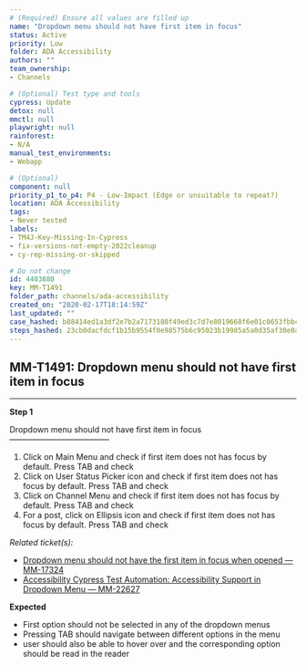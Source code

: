 ```yaml
---
# (Required) Ensure all values are filled up
name: "Dropdown menu should not have first item in focus"
status: Active
priority: Low
folder: ADA Accessibility
authors: ""
team_ownership: 
- Channels

# (Optional) Test type and tools
cypress: Update
detox: null
mmctl: null
playwright: null
rainforest: 
- N/A
manual_test_environments: 
- Webapp

# (Optional)
component: null
priority_p1_to_p4: P4 - Low-Impact (Edge or unsuitable to repeat?)
location: ADA Accessibility
tags: 
- Never tested
labels: 
- TM4J-Key-Missing-In-Cypress
- fix-versions-not-empty-2022cleanup
- cy-rep-missing-or-skipped

# Do not change
id: 4403880
key: MM-T1491
folder_path: channels/ada-accessibility
created_on: "2020-02-17T18:14:59Z"
last_updated: ""
case_hashed: b88414ed1a3df2e7b2a7173180f49ed3c7d7e8019668f6e01c0653fbbc19225b457b630f150114372cade494d87b9eec
steps_hashed: 23cb0dacfdcf1b15b9554f0e98575b6c95023b19985a5a0d35af30e0ac4a714f87b6cb9ecf95312dabac2be0674ae6b5
---
```


## MM-T1491: Dropdown menu should not have first item in focus

---

**Step 1**

Dropdown menu should not have first item in focus\
–––––––––––––––––––––––––

1. Click on Main Menu and check if first item does not has focus by default. Press TAB and check
2. Click on User Status Picker icon and check if first item does not has focus by default. Press TAB and check
3. Click on Channel Menu and check if first item does not has focus by default. Press TAB and check
4. For a post, click on Ellipsis icon and check if first item does not has focus by default. Press TAB and check

_Related ticket(s):_

- [Dropdown menu should not have the first item in focus when opened — MM-17324](https://mattermost.atlassian.net/browse/MM-17324)
- [Accessibility Cypress Test Automation: Accessibility Support in Dropdown Menu — MM-22627](https://mattermost.atlassian.net/browse/MM-22627)

**Expected**

- First option should not be selected in any of the dropdown menus
- Pressing TAB should navigate between different options in the menu
- user should also be able to hover over and the corresponding option should be read in the reader
